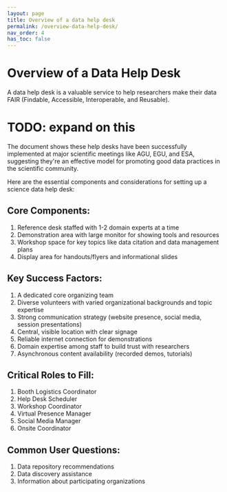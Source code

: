 ```yaml
---
layout: page
title: Overview of a data help desk
permalink: /overview-data-help-desk/
nav_order: 4
has_toc: false
---
```


# Overview of a Data Help Desk

A data help desk is a valuable service to help researchers make their data FAIR
(Findable, Accessible, Interoperable, and Reusable).

# TODO: expand on this

The document shows these help desks have been successfully implemented at major
scientific meetings like AGU, EGU, and ESA, suggesting they're an effective
model for promoting good data practices in the scientific community.

Here are the essential components and considerations for setting up a science
data help desk:

## Core Components:

1. Reference desk staffed with 1-2 domain experts at a time
2. Demonstration area with large monitor for showing tools and resources
3. Workshop space for key topics like data citation and data management plans
4. Display area for handouts/flyers and informational slides

## Key Success Factors:

1. A dedicated core organizing team
2. Diverse volunteers with varied organizational backgrounds and topic expertise
3. Strong communication strategy (website presence, social media, session
   presentations)
4. Central, visible location with clear signage
5. Reliable internet connection for demonstrations
6. Domain expertise among staff to build trust with researchers
7. Asynchronous content availability (recorded demos, tutorials)

## Critical Roles to Fill:

1. Booth Logistics Coordinator
2. Help Desk Scheduler
3. Workshop Coordinator
4. Virtual Presence Manager
5. Social Media Manager
6. Onsite Coordinator

## Common User Questions:

1. Data repository recommendations
2. Data discovery assistance
3. Information about participating organizations
